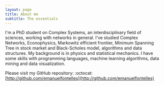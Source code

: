 ```yaml
---
layout: page
title: About me
subtitle: The essentials
---
```


I'm a PhD student on Complex Systems, an interdisciplinary field of sciences, working with networks in general. I've studied Complex Networks, Econophysics, Markowitz efficient frontier, Minimum Spanning Tree in stock market and Black-Scholes model, algorithms and data structures. My background is in physics and statistical mechanics. I have some skills with programming languages, machine learning algorithms, data mining and data visualization.

Please visit my GitHub repository:
:octocat: [http://github.com/emanuelfontelles](http://github.com/emanuelfontelles)
